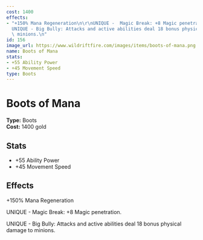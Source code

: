 ```yaml
---
cost: 1400
effects:
- "+150% Mana Regeneration\n\r\nUNIQUE -  Magic Break: +8 Magic penetration.\n\r\n\
  UNIQUE - Big Bully: Attacks and active abilities deal 18 bonus physical damage to\
  \ minions.\n"
id: 156
image_url: https://www.wildriftfire.com/images/items/boots-of-mana.png
name: Boots of Mana
stats:
- +55 Ability Power
- +45 Movement Speed
type: Boots
---
```


# Boots of Mana

**Type:** Boots  
**Cost:** 1400 gold

## Stats

- +55 Ability Power
- +45 Movement Speed

## Effects

+150% Mana Regeneration

UNIQUE -  Magic Break: +8 Magic penetration.

UNIQUE - Big Bully: Attacks and active abilities deal 18 bonus physical damage to minions.


